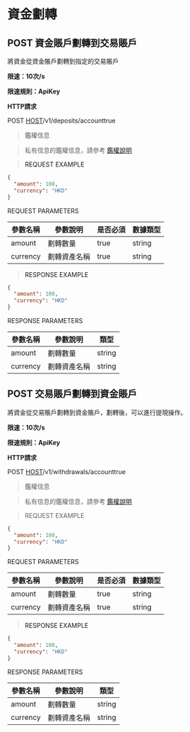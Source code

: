 # 資金劃轉

<h2 id="資金賬戶劃轉到交易賬戶">POST  資金賬戶劃轉到交易賬戶</h2>

將資金從資金賬戶劃轉到指定的交易賬戶

**限速：10次/s**

**限速規則：ApiKey**

**HTTP請求**

POST [HOST](#HTTP-HOST)/v1/deposits/accounttrue


> 鑑權信息

> 私有信息的鑑權信息，請參考 [鑑權說明](#auth)


> <a name="ReeuestExample">REQUEST EXAMPLE</a>


```json
{
  "amount": 100,
  "currency": "HKD"
}
```

<aside>
REQUEST PARAMETERS
</aside>

| 參數名稱 | 參數說明 | 是否必須 | 數據類型 | 
| -------- | -------- | -------- | -------- | 
|amount|劃轉數量 |true|string||
|currency|劃轉資產名稱|true|string||


> <a name="ResonpseExample">RESPONSE EXAMPLE</a>

```json
{
  "amount": 100,
  "currency": "HKD"
}
```

<aside>
RESPONSE PARAMETERS
</aside>

| 參數名稱 | 參數說明 | 類型 | 
| -------- | -------- | ----- |
|amount|劃轉數量|string|
|currency|劃轉資產名稱|string|




<h2 id="交易賬戶劃轉到資金賬戶">POST  交易賬戶劃轉到資金賬戶</h2>

將資金從交易賬戶劃轉到資金賬戶，劃轉後，可以進行提現操作。


**限速：10次/s**

**限速規則：ApiKey**

**HTTP請求**

POST [HOST](#HTTP-HOST)/v1/withdrawals/accounttrue


> 鑑權信息

> 私有信息的鑑權信息，請參考 [鑑權說明](#auth)


> REQUEST EXAMPLE

```json
{
  "amount": 100,
  "currency": "HKD"
}
```

<aside>
REQUEST PARAMETERS
</aside>

| 參數名稱 | 參數說明 | 是否必須 | 數據類型 | 
| -------- | -------- | -------- | -------- | 
|amount|劃轉數量 |true|string||
|currency|劃轉資產名稱|true|string||


> <a name="ResonpseExample">RESPONSE EXAMPLE</a>

```json
{
  "amount": 100,
  "currency": "HKD"
}
```

<aside>
RESPONSE PARAMETERS
</aside>

| 參數名稱 | 參數說明 | 類型 | 
| -------- | -------- | ----- |
|amount|劃轉數量|string|
|currency|劃轉資產名稱|string|
